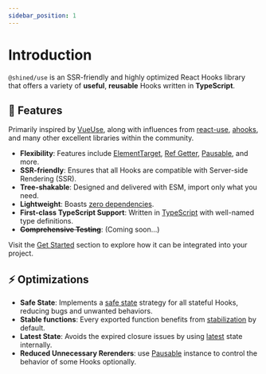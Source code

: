 ```yaml
---
sidebar_position: 1
---
```


# Introduction

`@shined/use` is an SSR-friendly and highly optimized React Hooks library that offers a variety of **useful**, **reusable** Hooks written in **TypeScript**.

## 🚀 Features

Primarily inspired by [VueUse](https://vueuse.org/), along with influences from [react-use](https://github.com/streamich/react-use), [ahooks](https://ahooks.js.org/), and many other excellent libraries within the community.

- **Flexibility**: Features include [ElementTarget](/docs/features/element-target), [Ref Getter](/docs/features/ref-getter), [Pausable](/docs/features/pausable), and more.
- **SSR-friendly**: Ensures that all Hooks are compatible with Server-side Rendering (SSR).
- **Tree-shakable**: Designed and delivered with ESM, import only what you need.
- **Lightweight**: Boasts [zero dependencies](https://github.com/sheinsight/hooks/blob/main/package.json).
- **First-class TypeScript Support**: Written in [TypeScript](https://www.typescriptlang.org/) with well-named type definitions.
- **~~Comprehensive Testing~~**: (Coming soon...)

Visit the [Get Started](/docs/get-started) section to explore how it can be integrated into your project.

## ⚡️ Optimizations

- **Safe State**: Implements a [safe state](/docs/optimization/safe-state) strategy for all stateful Hooks, reducing bugs and unwanted behaviors.
- **Stable functions**: Every exported function benefits from [stabilization](/docs/optimization/stabilization) by default.
- **Latest State**: Avoids the expired closure issues by using [latest](/docs/optimization/latest-state) state internally.
- **Reduced Unnecessary Rerenders**: use [Pausable](/docs/features/pausable) instance to control the behavior of some Hooks optionally.
